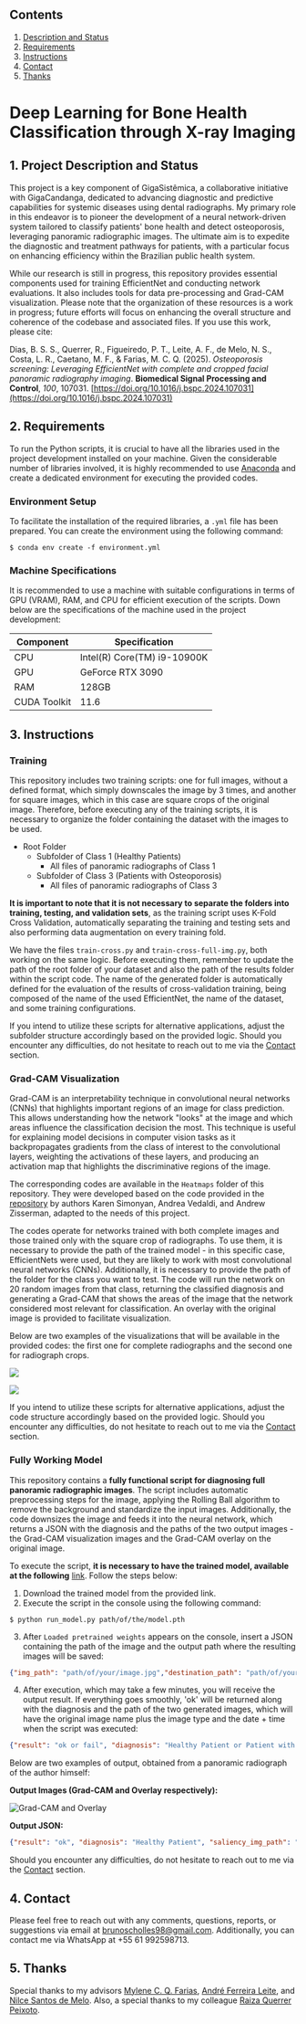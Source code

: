 ## Contents

1. [Description and Status](#desc)
2. [Requirements](#req)
3. [Instructions](#inst)
4. [Contact](#contact)
5. [Thanks](#thanks)

# Deep Learning for Bone Health Classification through X-ray Imaging

<a name="desc"></a>
## 1. Project Description and Status

This project is a key component of GigaSistêmica, a collaborative initiative with GigaCandanga, dedicated to advancing diagnostic and predictive capabilities for systemic diseases using dental radiographs. My primary role in this endeavor is to pioneer the development of a neural network-driven system tailored to classify patients' bone health and detect osteoporosis, leveraging panoramic radiographic images. The ultimate aim is to expedite the diagnostic and treatment pathways for patients, with a particular focus on enhancing efficiency within the Brazilian public health system.

While our research is still in progress, this repository provides essential components used for training EfficientNet and conducting network evaluations. It also includes tools for data pre-processing and Grad-CAM visualization. Please note that the organization of these resources is a work in progress; future efforts will focus on enhancing the overall structure and coherence of the codebase and associated files. If you use this work, please cite:

Dias, B. S. S., Querrer, R., Figueiredo, P. T., Leite, A. F., de Melo, N. S., Costa, L. R., Caetano, M. F., & Farias, M. C. Q. (2025). *Osteoporosis screening: Leveraging EfficientNet with complete and cropped facial panoramic radiography imaging*. **Biomedical Signal Processing and Control**, *100*, 107031. [https://doi.org/10.1016/j.bspc.2024.107031](https://doi.org/10.1016/j.bspc.2024.107031)

<a name="req"></a>
## 2. Requirements

To run the Python scripts, it is crucial to have all the libraries used in the project development installed on your machine. Given the considerable number of libraries involved, it is highly recommended to use [Anaconda](https://www.anaconda.com/download) and create a dedicated environment for executing the provided codes.

### Environment Setup

To facilitate the installation of the required libraries, a `.yml` file has been prepared. You can create the environment using the following command:

`$ conda env create -f environment.yml`

### Machine Specifications

It is recommended to use a machine with suitable configurations in terms of GPU (VRAM), RAM, and CPU for efficient execution of the scripts. Down below are the specifications of the machine used in the project development:

| Component   | Specification            |
|-------------|--------------------------|
| CPU         | Intel(R) Core(TM) i9-10900K |
| GPU         | GeForce RTX 3090         |
| RAM         | 128GB                    |
| CUDA Toolkit| 11.6                     |

<a name="inst"></a>
## 3. Instructions

### Training

This repository includes two training scripts: one for full images, without a defined format, which simply downscales the image by 3 times, and another for square images, which in this case are square crops of the original image. Therefore, before executing any of the training scripts, it is necessary to organize the folder containing the dataset with the images to be used.

- Root Folder
  - Subfolder of Class 1 (Healthy Patients)
    - All files of panoramic radiographs of Class 1
  - Subfolder of Class 3 (Patients with Osteoporosis)
    - All files of panoramic radiographs of Class 3

**It is important to note that it is not necessary to separate the folders into training, testing, and validation sets**, as the training script uses K-Fold Cross Validation, automatically separating the training and testing sets and also performing data augmentation on every training fold.

We have the files `train-cross.py` and `train-cross-full-img.py`, both working on the same logic. Before executing them, remember to update the path of the root folder of your dataset and also the path of the results folder within the script code. The name of the generated folder is automatically defined for the evaluation of the results of cross-validation training, being composed of the name of the used EfficientNet, the name of the dataset, and some training configurations.

If you intend to utilize these scripts for alternative applications, adjust the subfolder structure accordingly based on the provided logic. Should you encounter any difficulties, do not hesitate to reach out to me via the [Contact](#contact) section.

### Grad-CAM Visualization

Grad-CAM is an interpretability technique in convolutional neural networks (CNNs) that highlights important regions of an image for class prediction. This allows understanding how the network "looks" at the image and which areas influence the classification decision the most. This technique is useful for explaining model decisions in computer vision tasks as it backpropagates gradients from the class of interest to the convolutional layers, weighting the activations of these layers, and producing an activation map that highlights the discriminative regions of the image.

The corresponding codes are available in the `Heatmaps` folder of this repository. They were developed based on the code provided in the [repository](https://github.com/sunnynevarekar/pytorch-saliency-maps/tree/master) by authors Karen Simonyan, Andrea Vedaldi, and Andrew Zisserman, adapted to the needs of this project.

The codes operate for networks trained with both complete images and those trained only with the square crop of radiographs. To use them, it is necessary to provide the path of the trained model - in this specific case, EfficientNets were used, but they are likely to work with most convolutional neural networks (CNNs). Additionally, it is necessary to provide the path of the folder for the class you want to test. The code will run the network on 20 random images from that class, returning the classified diagnosis and generating a Grad-CAM that shows the areas of the image that the network considered most relevant for classification. An overlay with the original image is provided to facilitate visualization.

Below are two examples of the visualizations that will be available in the provided codes: the first one for complete radiographs and the second one for radiograph crops.

![](https://i.imghippo.com/files/2vYCY1727776056.png)

![](https://i.imghippo.com/files/Eed3Z1727776100.png)

If you intend to utilize these scripts for alternative applications, adjust the code structure accordingly based on the provided logic. Should you encounter any difficulties, do not hesitate to reach out to me via the [Contact](#contact) section.

### Fully Working Model

This repository contains a **fully functional script for diagnosing full panoramic radiographic images**. The script includes automatic preprocessing steps for the image, applying the Rolling Ball algorithm to remove the background and standardize the input images. Additionally, the code downsizes the image and feeds it into the neural network, which returns a JSON with the diagnosis and the paths of the two output images - the Grad-CAM visualization images and the Grad-CAM overlay on the original image.

To execute the script, **it is necessary to have the trained model, available at the following** [link](https://www.dropbox.com/scl/fo/03ng3uilv0vkd63zz9z5b/h?rlkey=dca4hj87xvcdr21atqi4fguxp&dl=0). Follow the steps below:

1. Download the trained model from the provided link.
2. Execute the script in the console using the following command:

`$ python run_model.py path/of/the/model.pth`

3. After `Loaded pretrained weights` appears on the console, insert a JSON containing the path of the image and the output path where the resulting images will be saved:

```json
{"img_path": "path/of/your/image.jpg","destination_path": "path/of/your/outputs"}
```

4. After execution, which may take a few minutes, you will receive the output result. If everything goes smoothly, 'ok' will be returned along with the diagnosis and the path of the two generated images, which will have the original image name plus the image type and the date + time when the script was executed:

```json
{"result": "ok or fail", "diagnosis": "Healthy Patient or Patient with Osteoporosis", "saliency_img_path": "path/of/your/outputs/image_saliency_date&hour.png", "overlay_img_path": "path/of/your/outputs/image_overlay_date&hour.png"}
```

Below are two examples of output, obtained from a panoramic radiograph of the author himself:

**Output Images (Grad-CAM and Overlay respectively):**

![Grad-CAM and Overlay](https://i.imghippo.com/files/Rit0F1727776134.png)

**Output JSON:**

```json
{"result": "ok", "diagnosis": "Healthy Patient", "saliency_img_path": "/d01/scholles/gigasistemica/gigacandanga_exec/outputs/BrunoScholles-Radiography_saliency_20240212162822.png", "overlay_img_path": "/d01/scholles/gigasistemica/gigacandanga_exec/outputs/BrunoScholles-Radiography_overlay_20240212162822.png"}
```

Should you encounter any difficulties, do not hesitate to reach out to me via the [Contact](#contact) section.

<a name="contact"></a>
## 4. Contact

Please feel free to reach out with any comments, questions, reports, or suggestions via email at brunoscholles98@gmail.com. Additionally, you can contact me via WhatsApp at +55 61 992598713.

<a name="thanks"></a>
## 5. Thanks

Special thanks to my advisors [Mylene C. Q. Farias](http://www.ene.unb.br/mylene/), [André Ferreira Leite](http://lattes.cnpq.br/7275660736054053), and [Nilce Santos de Melo](http://lattes.cnpq.br/4611919012909264). Also, a special thanks to my colleague [Raiza Querrer Peixoto](https://www.escavador.com/sobre/5950023/raiza-querrer-soares).

